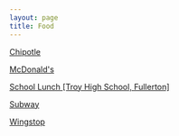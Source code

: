 ```yaml
---
layout: page
title: Food
---
```


[Chipotle](https://karlcxu.github.io/KarlChoiReviews/1993/07/13/Chipotle.html)

[McDonald's](https://karlcxu.github.io/KarlChoiReviews/1955/04/15/McDonald's.html)

[School Lunch [Troy High School, Fullerton]](https://karlcxu.github.io/KarlChoiReviews/2019/01/29/School-Lunch-FJHUSD.html)

[Subway](https://karlcxu.github.io/KarlChoiReviews/1965/08/28/Subway.html)

[Wingstop](https://karlcxu.github.io/KarlChoiReviews/1994/01/01/Wingstop.html)
